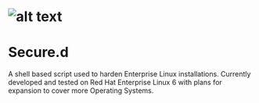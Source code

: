 # ![alt text](https://tonycavella.com/wp-content/uploads/2016/12/logo_vert_500px-300x269.png "Secure.d Logo")
# Secure.d
A shell based script used to harden Enterprise Linux installations.  Currently developed and tested on Red Hat Enterprise Linux 6 with plans for expansion to cover more Operating Systems.
